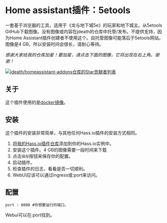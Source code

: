 # Home assistant插件：5etools

一套基于浏览器的工具，适用于《龙与地下城5e》的玩家和地下城主。从5etools GitHub下载图像。没有图像或内容在jdeath的仓库中托管/发布。不提供支持，因为Home Assistant插件创建者不使用这个。自托管图像可能落后于5etools网站。图像是4 GB，所以安装时间会很长，请耐心等待。

_感谢大家给我的仓库加星！要加星，请点击下面的图像，它将出现在右上角。谢谢！_

[![jdeath/homeassistant-addons仓库的Star贡献者列表](https://reporoster.com/stars/jdeath/homeassistant-addons)](https://github.com/jdeath/homeassistant-addons/stargazers)

## 关于

这个插件使用的是[docker镜像](https://github.com/5etools-mirror-2/5etools-mirror-2.github.io)。

## 安装

这个插件的安装非常简单，与其他任何Hass.io插件的安装方式相同。

1. [将我的Hass.io插件仓库][repository]添加到你的Hass.io实例中。
1. 安装这个插件。4 GB的图像需要一段时间来下载
1. 点击`保存`按钮来保存你的配置。
1. 启动插件。
1. 检查插件的日志，看看是否一切顺利。
1. WebUI应该可以通过ingress或<your-ip>:port来访问。

## 配置

```
port : 8080 #你想要运行的端口。
```

Webui可以在<your-ip>:port找到。

[repository]: https://github.com/jdeath/homeassistant-addons